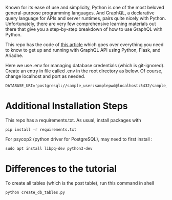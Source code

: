Known for its ease of use and simplicity, Python is one of the most beloved general-purpose programming languages. And GraphQL, a declarative query language for APIs and server runtimes, pairs quite nicely with Python. Unfortunately, there are very few comprehensive learning materials out there that give you a step-by-step breakdown of how to use GraphQL with Python.

This repo has the code of [this article](https://www.apollographql.com/blog/complete-api-guide) which goes over everything you need to know to get up and running with GraphQL API using Python, Flask, and Ariadne.

Here we use .env for managing database credentials (which is git-ignored). Create an entry in file called .env
 in the root directory as below. Of course, change localhost and port as needed.

```
DATABASE_URI='postgresql://sample_user:samplepwd@localhost:5432/sample_db'
```

# Additional Installation Steps

This repo has a requirements.txt. As usual, install packages with

```
pip install -r requirements.txt
```

For psycop2 (python driver for PostgreSQL), may need to first install :

```
sudo apt install libpq-dev python3-dev
```

# Differences to the tutorial

To create all tables (which is the post table), run this command in shell

```
python create_db_tables.py
```
